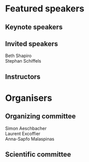 # Featured speakers

## Keynote speakers


## Invited speakers

Beth Shapiro  
Stephan Schiffels  

## Instructors


# Organisers


## Organizing committee

Simon Aeschbacher  
Laurent Excoffier  
Anna-Sapfo Malaspinas  

## Scientific committee
